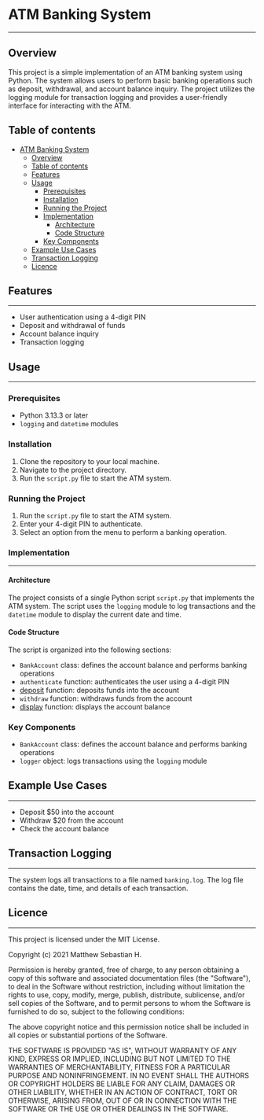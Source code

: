 # ATM Banking System
---------------------

## Overview

This project is a simple implementation of an ATM banking system using Python. The system allows users to perform basic banking operations such as deposit, withdrawal, and account balance inquiry. The project utilizes the logging module for transaction logging and provides a user-friendly interface for interacting with the ATM.

## Table of contents

- [ATM Banking System](#atm-banking-system)
  - [Overview](#overview)
  - [Table of contents](#table-of-contents)
  - [Features](#features)
  - [Usage](#usage)
    - [Prerequisites](#prerequisites)
    - [Installation](#installation)
    - [Running the Project](#running-the-project)
    - [Implementation](#implementation)
      - [Architecture](#architecture)
      - [Code Structure](#code-structure)
    - [Key Components](#key-components)
  - [Example Use Cases](#example-use-cases)
  - [Transaction Logging](#transaction-logging)
  - [Licence](#licence)

## Features
------------

* User authentication using a 4-digit PIN
* Deposit and withdrawal of funds
* Account balance inquiry
* Transaction logging

## Usage
---------

### Prerequisites

* Python 3.13.3 or later
* `logging` and `datetime` modules

### Installation

1. Clone the repository to your local machine.
2. Navigate to the project directory.
3. Run the `script.py` file to start the ATM system.

### Running the Project

1. Run the `script.py` file to start the ATM system.
2. Enter your 4-digit PIN to authenticate.
3. Select an option from the menu to perform a banking operation.

### Implementation
-----------------

#### Architecture

The project consists of a single Python script `script.py` that implements the ATM system. The script uses the `logging` module to log transactions and the `datetime` module to display the current date and time.

#### Code Structure

The script is organized into the following sections:

* `BankAccount` class: defines the account balance and performs banking operations
* `authenticate` function: authenticates the user using a 4-digit PIN
* [deposit](cci:1://file:///Users/matth/AI%20Folder/github_repo/python_projects/atm_logs/SCRIPT.py:43:2-76:53) function: deposits funds into the account
* `withdraw` function: withdraws funds from the account
* [display](cci:1://file:///Users/matth/AI%20Folder/github_repo/python_projects/atm_logs/solution_sample1.py:67:2-68:48) function: displays the account balance

### Key Components

* `BankAccount` class: defines the account balance and performs banking operations
* `logger` object: logs transactions using the `logging` module

## Example Use Cases
---------------------

* Deposit $50 into the account
* Withdraw $20 from the account
* Check the account balance

## Transaction Logging
----------------------

The system logs all transactions to a file named `banking.log`. The log file contains the date, time, and details of each transaction.

## Licence
-----------

This project is licensed under the MIT License.

Copyright (c) 2021 Matthew Sebastian H.

Permission is hereby granted, free of charge, to any person obtaining a copy of this software and associated documentation files (the "Software"), to deal in the Software without restriction, including without limitation the rights to use, copy, modify, merge, publish, distribute, sublicense, and/or sell copies of the Software, and to permit persons to whom the Software is furnished to do so, subject to the following conditions:

The above copyright notice and this permission notice shall be included in all copies or substantial portions of the Software.

THE SOFTWARE IS PROVIDED "AS IS", WITHOUT WARRANTY OF ANY KIND, EXPRESS OR IMPLIED, INCLUDING BUT NOT LIMITED TO THE WARRANTIES OF MERCHANTABILITY, FITNESS FOR A PARTICULAR PURPOSE AND NONINFRINGEMENT. IN NO EVENT SHALL THE AUTHORS OR COPYRIGHT HOLDERS BE LIABLE FOR ANY CLAIM, DAMAGES OR OTHER LIABILITY, WHETHER IN AN ACTION OF CONTRACT, TORT OR OTHERWISE, ARISING FROM, OUT OF OR IN CONNECTION WITH THE SOFTWARE OR THE USE OR OTHER DEALINGS IN THE SOFTWARE.
